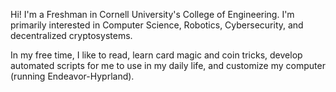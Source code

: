 Hi! I'm a Freshman in Cornell University's College of Engineering. I'm primarily interested in Computer Science, Robotics, Cybersecurity, and decentralized cryptosystems.

In my free time, I like to read, learn card magic and coin tricks, develop automated scripts for me to use in my daily life, and customize my computer (running Endeavor-Hyprland).
